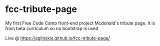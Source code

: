 # fcc-tribute-page
My first Free Code Camp front-end project Mcdonald's tribute page. It is from beta curriculum so no bootstrap is used

Live @ https://aglinskis.github.io/fcc-tribute-page/

